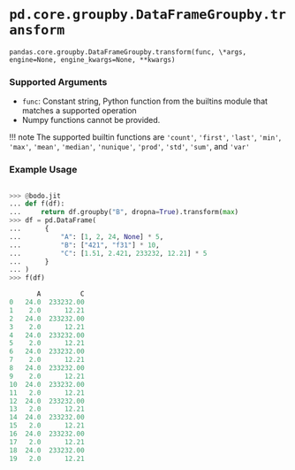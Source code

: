 # `pd.core.groupby.DataFrameGroupby.transform`

`pandas.core.groupby.DataFrameGroupby.transform(func, \*args, engine=None, engine_kwargs=None, **kwargs)`

### Supported Arguments

- `func`: Constant string, Python function from the builtins module that matches a supported operation
- Numpy functions cannot be provided.

!!! note
The supported builtin functions are `'count'`, `'first'`, `'last'`,
`'min'`, `'max'`, `'mean'`, `'median'`, `'nunique'`, `'prod'`,
`'std'`, `'sum'`, and `'var'`

### Example Usage

```py

>>> @bodo.jit
... def f(df):
...     return df.groupby("B", dropna=True).transform(max)
>>> df = pd.DataFrame(
...      {
...          "A": [1, 2, 24, None] * 5,
...          "B": ["421", "f31"] * 10,
...          "C": [1.51, 2.421, 233232, 12.21] * 5
...      }
... )
>>> f(df)

       A          C
0   24.0  233232.00
1    2.0      12.21
2   24.0  233232.00
3    2.0      12.21
4   24.0  233232.00
5    2.0      12.21
6   24.0  233232.00
7    2.0      12.21
8   24.0  233232.00
9    2.0      12.21
10  24.0  233232.00
11   2.0      12.21
12  24.0  233232.00
13   2.0      12.21
14  24.0  233232.00
15   2.0      12.21
16  24.0  233232.00
17   2.0      12.21
18  24.0  233232.00
19   2.0      12.21
```
